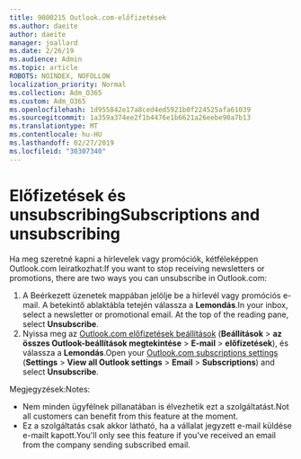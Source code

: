 ```yaml
---
title: 9000215 Outlook.com-előfizetések
ms.author: daeite
author: daeite
manager: joallard
ms.date: 2/26/19
ms.audience: Admin
ms.topic: article
ROBOTS: NOINDEX, NOFOLLOW
localization_priority: Normal
ms.collection: Adm_O365
ms.custom: Adm_O365
ms.openlocfilehash: 1d955842e17a8ced4ed5921b0f224525afa61039
ms.sourcegitcommit: 1a359a374ee2f1b4476e1b6621a26eebe90a7b13
ms.translationtype: MT
ms.contentlocale: hu-HU
ms.lasthandoff: 02/27/2019
ms.locfileid: "30307340"
---
```

# <a name="subscriptions-and-unsubscribing"></a><span data-ttu-id="89fe9-102">Előfizetések és unsubscribing</span><span class="sxs-lookup"><span data-stu-id="89fe9-102">Subscriptions and unsubscribing</span></span>

<span data-ttu-id="89fe9-103">Ha meg szeretné kapni a hírlevelek vagy promóciók, kétféleképpen Outlook.com leiratkozhat:</span><span class="sxs-lookup"><span data-stu-id="89fe9-103">If you want to stop receiving newsletters or promotions, there are two ways you can unsubscribe in Outlook.com:</span></span>

1. <span data-ttu-id="89fe9-p101">A Beérkezett üzenetek mappában jelölje be a hírlevél vagy promóciós e-mail. A betekintő ablaktábla tetején válassza a **Lemondás**.</span><span class="sxs-lookup"><span data-stu-id="89fe9-p101">In your inbox, select a newsletter or promotional email. At the top of the reading pane, select **Unsubscribe**.</span></span>
2. <span data-ttu-id="89fe9-106">Nyissa meg az [Outlook.com előfizetések beállítások](https://outlook.live.com/mail/options/mail/brandsSubscriptions) (**Beállítások** > **az összes Outlook-beállítások megtekintése** > **E-mail** > **előfizetések**), és válassza a **Lemondás**.</span><span class="sxs-lookup"><span data-stu-id="89fe9-106">Open your [Outlook.com subscriptions settings](https://outlook.live.com/mail/options/mail/brandsSubscriptions) (**Settings** > **View all Outlook settings** > **Email** > **Subscriptions**) and select **Unsubscribe**.</span></span>

<span data-ttu-id="89fe9-107">Megjegyzések:</span><span class="sxs-lookup"><span data-stu-id="89fe9-107">Notes:</span></span>

- <span data-ttu-id="89fe9-108">Nem minden ügyfélnek pillanatában is élvezhetik ezt a szolgáltatást.</span><span class="sxs-lookup"><span data-stu-id="89fe9-108">Not all customers can benefit from this feature at the moment.</span></span>
- <span data-ttu-id="89fe9-109">Ez a szolgáltatás csak akkor látható, ha a vállalat jegyzett e-mail küldése e-mailt kapott.</span><span class="sxs-lookup"><span data-stu-id="89fe9-109">You'll only see this feature if you've received an email from the company sending subscribed email.</span></span>